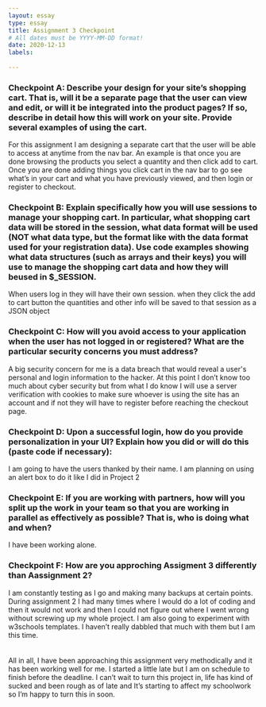 ```yaml
---
layout: essay
type: essay
title: Assignment 3 Checkpoint
# All dates must be YYYY-MM-DD format!
date: 2020-12-13
labels:
  
---
```

<h3>Checkpoint A:
Describe your design for your site’s shopping cart. That is, will it be a separate page that the user can view and edit, or will it be integrated into the product pages? If so, describe in detail how this will work on your site. Provide several examples of using the cart.</h3>
For this assignment I am designing a separate cart that the user will be able to access at anytime from the nav bar. An example is that once you are done browsing the products you select a quantity and then click add to cart. Once you are done adding things you click cart in the nav bar to go see what’s in your cart and what you have previously viewed, and then login or register to checkout.
<h3>Checkpoint B:
Explain specifically how you will use sessions to manage your shopping cart. In particular, what shopping cart data will be stored in the session, what data format will be used (NOT what data type, but the format like with the data format used for your registration data). Use code examples showing what data structures (such as arrays and their keys) you will use to manage the shopping cart data and how they will beused in $_SESSION. </h3>
When users log in they will have their own session. when they click the add to cart button the quantities and other info will be saved to that session as a JSON object 
<h3>Checkpoint C:
How will you avoid access to your application when the user has not logged in or registered? What are the particular security concerns you must address?</h3>
A big security concern for me is a data breach that would reveal a user's personal and login information to the hacker. At this point I don’t know too much about cyber security but from what I do know I will use a server verification with cookies to make sure whoever is using the site has an account and if not they will have to register before reaching the checkout page.
<h3>Checkpoint D:
Upon a successful login, how do you provide personalization in your UI? Explain how you did or will do this (paste code if necessary):</h3>
I am going to have the users thanked by their name. I am planning on using an alert box to do it like I did in Project 2
<h3>Checkpoint E:
If you are working with partners, how will you split up the work in your team so that you are working in parallel as effectively as possible? That is, who is doing what and when?</h3>
I have been working alone. 
<h3>Checkpoint F:
How are you approching Assigment 3 differently than Aassignment 2?</h3>
I am constantly testing as I go and making many backups at certain points. During assignment 2 I had many times where I would do a lot of coding and then it would not work and then I could not figure out where I went wrong without screwing up my whole project. I am also going to experiment with w3schools templates. I haven’t really dabbled that much with them but I am this time.
<br>
<br><br>All in all, I have been approaching this assignment very methodically and it has been working well for me. I started a little late but I am on schedule to finish before the deadline. I can’t wait to turn this project in, life has kind of sucked and been rough as of late and It’s starting to affect my schoolwork so I’m happy to turn this in soon.
